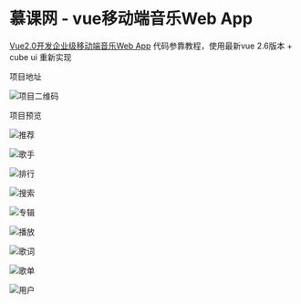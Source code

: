 # 慕课网 - vue移动端音乐Web App
[Vue2.0开发企业级移动端音乐Web App](https://coding.imooc.com/class/107.html "Vue2.0开发企业级移动端音乐Web App") 
代码参靠教程，使用最新vue 2.6版本 + cube ui 重新实现

项目地址 

![项目二维码](https://raw.githubusercontent.com/gxdyxh/demos/master/vue-music/screenshot/music.jpg "项目二维码")

项目预览

![推荐](https://raw.githubusercontent.com/gxdyxh/demos/master/vue-music/screenshot/s1.jpg)

![歌手](https://raw.githubusercontent.com/gxdyxh/demos/master/vue-music/screenshot/s2.jpg)

![排行](https://raw.githubusercontent.com/gxdyxh/demos/master/vue-music/screenshot/s3.jpg)

![搜索](https://raw.githubusercontent.com/gxdyxh/demos/master/vue-music/screenshot/s4.jpg)

![专辑](https://raw.githubusercontent.com/gxdyxh/demos/master/vue-music/screenshot/s5.jpg)

![播放](https://raw.githubusercontent.com/gxdyxh/demos/master/vue-music/screenshot/s6.jpg)

![歌词](https://raw.githubusercontent.com/gxdyxh/demos/master/vue-music/screenshot/s7.jpg)

![歌单](https://raw.githubusercontent.com/gxdyxh/demos/master/vue-music/screenshot/s8.jpg)

![用户](https://raw.githubusercontent.com/gxdyxh/demos/master/vue-music/screenshot/s9.jpg)
